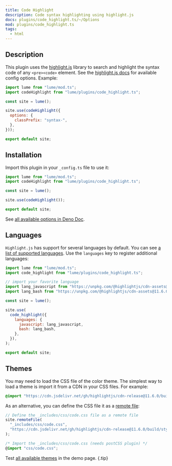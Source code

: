 ```yaml
---
title: Code Highlight
description: Code syntax highlighting using highlight.js
docs: plugins/code_highlight.ts/~/Options
mod: plugins/code_highlight.ts
tags:
  - html
---
```


## Description

This plugin uses the [highlight.js](https://highlightjs.org/) library to search
and highlight the syntax code of any `<pre><code>` element. See the
[highlight.js docs](https://highlightjs.readthedocs.io/en/latest/api.html#configure)
for available config options. Example:

```js
import lume from "lume/mod.ts";
import codeHighlight from "lume/plugins/code_highlight.ts";

const site = lume();

site.use(codeHighlight({
  options: {
    classPrefix: "syntax-",
  },
}));

export default site;
```

## Installation

Import this plugin in your `_config.ts` file to use it:

```js
import lume from "lume/mod.ts";
import codeHighlight from "lume/plugins/code_highlight.ts";

const site = lume();

site.use(codeHighlight());

export default site;
```

See
[all available options in Deno Doc](https://doc.deno.land/https/deno.land/x/lume/plugins/code_highlight.ts/~/Options).

## Languages

`Highlight.js` has support for several languages by default. You can see
[a list of supported languages](https://github.com/highlightjs/highlight.js/blob/main/SUPPORTED_LANGUAGES.md).
Use the `languages` key to register additional languages:

```js
import lume from "lume/mod.ts";
import code_highlight from "lume/plugins/code_highlight.ts";

// import your favorite language
import lang_javascript from "https://unpkg.com/@highlightjs/cdn-assets@11.6.0/es/languages/javascript.min.js";
import lang_bash from "https://unpkg.com/@highlightjs/cdn-assets@11.6.0/es/languages/bash.min.js";

const site = lume();

site.use(
  code_highlight({
    languages: {
      javascript: lang_javascript,
      bash: lang_bash,
    },
  }),
);

export default site;
```

## Themes

You may need to load the CSS file of the color theme. The simplest way to load a
theme is import it from a CDN in your CSS files. For example:

```css
@import "https://cdn.jsdelivr.net/gh/highlightjs/cdn-release@11.6.0/build/styles/github.min.css";
```

As an alternative, you can define the CSS file it as a
[remote file](../docs/core/remote-files.md):

```ts
// Define the _includes/css/code.css file as a remote file
site.remoteFile(
  "_includes/css/code.css",
  "https://cdn.jsdelivr.net/gh/highlightjs/cdn-release@11.6.0/build/styles/github.min.css",
);
```

```ts
/* Import the _includes/css/code.css (needs postCSS plugin) */
@import "css/code.css";
```

Test [all available themes](https://highlightjs.org/static/demo/) in the demo
page. {.tip}
